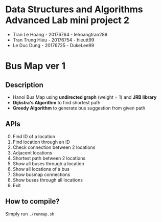 # Data Structures and Algorithms Advanced Lab mini project 2
* Tran Le Hoang - 20176764 - lehoangtran289
* Tran Trung Hieu - 20176754 - hieutt99
* Le Duc Dung - 20176725 - DukeLee99

# Bus Map ver 1

## Description
* Hanoi Bus Map using **undirected graph** (weight = 1) and **JRB library**
* **Dijkstra's Algorithm** to find shortest path
* **Greedy Algorithm** to generate bus suggestion from given path

## APIs
0. Find ID of a location
1. Find location through an ID
2. Check connection between 2 locations
3. Adjacent locations
4. Shortest path between 2 locations 
5. Show all buses through a location
6. Show all locations of a bus
7. Show busmap connections
8. Show buses through all locations
9. Exit

## How to compile?
Simply run `./runmap.sh`
